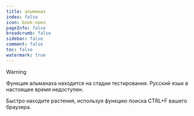 ```yaml
---
title: альманах
index: false
icon: book-open
pageInfo: false
breadcrumb: false
sidebar: false
comment: false
toc: false
watermark: true
---
```


> [!warning]
> Функция альманаха находится на стадии тестирования.
> Русский язык в настоящее время недоступен.
>
> Быстро находите растения, используя функцию поиска CTRL+F вашего браузера.

<script setup>
    import { createApp,provide } from 'vue';
    import Wiki from '@source/components/wiki/App.vue';
    const wiki = createApp(Wiki);
    provide("i18nLanguage",'en');
</script>

<wiki />
